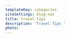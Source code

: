 ```yaml
---
templateKey: categories
siteSettings: blog-nav
title: travel tips
description: 'Travel Tips '
photo:
---
```

